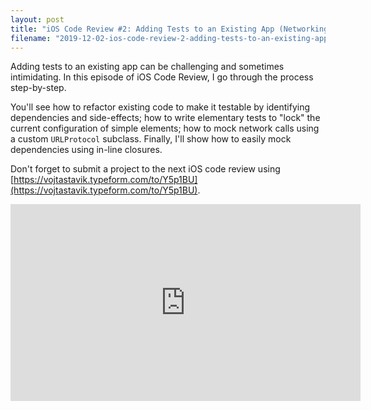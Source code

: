 ```yaml
---
layout: post
title: "iOS Code Review #2: Adding Tests to an Existing App (Networking)"
filename: "2019-12-02-ios-code-review-2-adding-tests-to-an-existing-app.md"
---
```


Adding tests to an existing app can be challenging and sometimes intimidating. In this episode of iOS Code Review, I go through the process step-by-step.

You'll see how to refactor existing code to make it testable by identifying dependencies and side-effects; how to write elementary tests to "lock" the current configuration of simple elements; how to mock network calls using a custom `URLProtocol` subclass. Finally, I'll show how to easily mock dependencies using in-line closures.

Don't forget to submit a project to the next iOS code review using [https://vojtastavik.typeform.com/to/Y5p1BU](https://vojtastavik.typeform.com/to/Y5p1BU).

<iframe width="560" height="315" src="https://www.youtube.com/embed/knjkTMuN25I" frameborder="0" allow="accelerometer; autoplay; encrypted-media; gyroscope; picture-in-picture" allowfullscreen></iframe>
